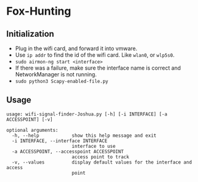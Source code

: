 # Fox-Hunting

## Initialization
* Plug in the wifi card, and forward it into vmware.
* Use `ip addr` to find the id of the wifi card. Like `wlan0`, or `wlp5s0`.
* `sudo airmon-ng start <interface>`
* If there was a failure, make sure the interface name is correct and NetworkManager is not running.
* `sudo python3 Scapy-enabled-file.py`

## Usage
```
usage: wifi-signal-finder-Joshua.py [-h] [-i INTERFACE] [-a ACCESSPOINT] [-v]

optional arguments:
  -h, --help            show this help message and exit
  -i INTERFACE, --interface INTERFACE
                        interface to use
  -a ACCESSPOINT, --accesspoint ACCESSPOINT
                        access point to track
  -v, --values          display default values for the interface and access
                        point
```
